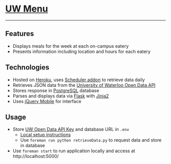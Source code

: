 # [UW Menu](http://uwmenu.alykhan.com)

***

## Features

* Displays meals for the week at each on-campus eatery
* Presents information including location and hours for each eatery


## Technologies

* Hosted on [Heroku](http://www.heroku.com/), uses [Scheduler addon](https://addons.heroku.com/scheduler) to retrieve data daily
* Retrieves JSON data from the [University of Waterloo Open Data API](http://api.uwaterloo.ca/)
* Stores response in [PostgreSQL](https://addons.heroku.com/heroku-postgresql) database
* Parses and displays data via [Flask](http://flask.pocoo.org/) with [Jinja2](http://jinja.pocoo.org/)
* Uses [jQuery Mobile](http://jquerymobile.com/) for interface


## Usage

* Store [UW Open Data API Key](http://api.uwaterloo.ca/#!/keygen) and database URL in `.env`
	* [Local setup instructions](https://devcenter.heroku.com/articles/config-vars#local-setup)
	* Use `foreman run python retrieveData.py` to request data and store in database
* Use `foreman start` to run application locally and access at http://localhost:5000/
